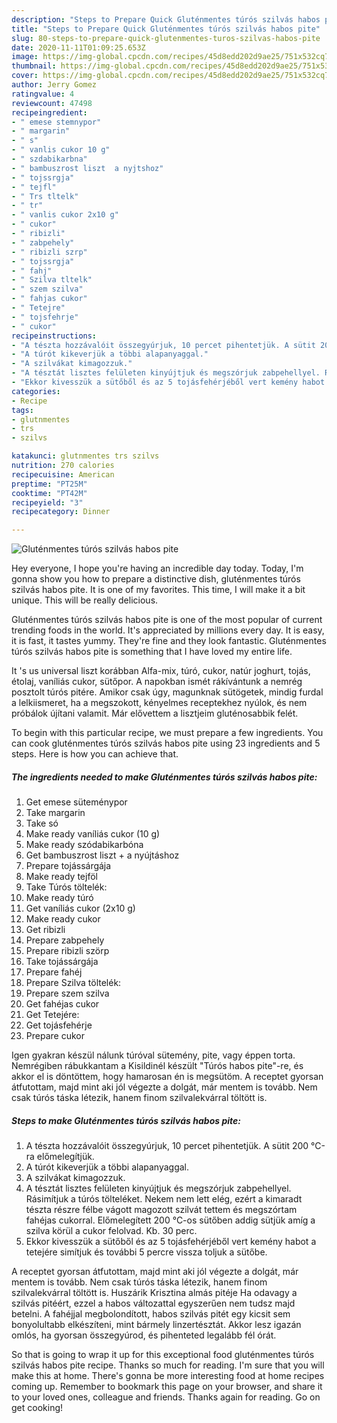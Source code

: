 ```yaml
---
description: "Steps to Prepare Quick Gluténmentes túrós szilvás habos pite"
title: "Steps to Prepare Quick Gluténmentes túrós szilvás habos pite"
slug: 80-steps-to-prepare-quick-glutenmentes-turos-szilvas-habos-pite
date: 2020-11-11T01:09:25.653Z
image: https://img-global.cpcdn.com/recipes/45d8edd202d9ae25/751x532cq70/glutenmentes-turos-szilvas-habos-pite-recept-foto.jpg
thumbnail: https://img-global.cpcdn.com/recipes/45d8edd202d9ae25/751x532cq70/glutenmentes-turos-szilvas-habos-pite-recept-foto.jpg
cover: https://img-global.cpcdn.com/recipes/45d8edd202d9ae25/751x532cq70/glutenmentes-turos-szilvas-habos-pite-recept-foto.jpg
author: Jerry Gomez
ratingvalue: 4
reviewcount: 47498
recipeingredient:
- " emese stemnypor"
- " margarin"
- " s"
- " vanlis cukor 10 g"
- " szdabikarbna"
- " bambuszrost liszt  a nyjtshoz"
- " tojssrgja"
- " tejfl"
- " Trs tltelk"
- " tr"
- " vanlis cukor 2x10 g"
- " cukor"
- " ribizli"
- " zabpehely"
- " ribizli szrp"
- " tojssrgja"
- " fahj"
- " Szilva tltelk"
- " szem szilva"
- " fahjas cukor"
- " Tetejre"
- " tojsfehrje"
- " cukor"
recipeinstructions:
- "A tészta hozzávalóit összegyúrjuk, 10 percet pihentetjük. A sütit 200 °C-ra előmelegítjük."
- "A túrót kikeverjük a többi alapanyaggal."
- "A szilvákat kimagozzuk."
- "A tésztát lisztes felületen kinyújtjuk és megszórjuk zabpehellyel. Rásimítjuk a túrós tölteléket. Nekem nem lett elég, ezért a kimaradt tészta részre félbe vágott magozott szilvát tettem és megszórtam fahéjas cukorral. Előmelegített 200 °C-os sütőben addig sütjük amíg a szilva körül a cukor felolvad. Kb. 30 perc."
- "Ekkor kivesszük a sütőből és az 5 tojásfehérjéből vert kemény habot a tetejére simítjuk és további 5 percre vissza toljuk a sütőbe."
categories:
- Recipe
tags:
- glutnmentes
- trs
- szilvs

katakunci: glutnmentes trs szilvs 
nutrition: 270 calories
recipecuisine: American
preptime: "PT25M"
cooktime: "PT42M"
recipeyield: "3"
recipecategory: Dinner

---
```



![Gluténmentes túrós szilvás habos pite](https://img-global.cpcdn.com/recipes/45d8edd202d9ae25/751x532cq70/glutenmentes-turos-szilvas-habos-pite-recept-foto.jpg)

Hey everyone, I hope you're having an incredible day today. Today, I'm gonna show you how to prepare a distinctive dish, gluténmentes túrós szilvás habos pite. It is one of my favorites. This time, I will make it a bit unique. This will be really delicious.

Gluténmentes túrós szilvás habos pite is one of the most popular of current trending foods in the world. It's appreciated by millions every day. It is easy, it is fast, it tastes yummy. They're fine and they look fantastic. Gluténmentes túrós szilvás habos pite is something that I have loved my entire life.

It &#39;s us universal liszt korábban Alfa-mix, túró, cukor, natúr joghurt, tojás, étolaj, vaníliás cukor, sütőpor. A napokban ismét rákívántunk a nemrég posztolt túrós pitére. Amikor csak úgy, magunknak sütögetek, mindig furdal a lelkiismeret, ha a megszokott, kényelmes receptekhez nyúlok, és nem próbálok újítani valamit. Már elővettem a lisztjeim gluténosabbik felét.


To begin with this particular recipe, we must prepare a few ingredients. You can cook gluténmentes túrós szilvás habos pite using 23 ingredients and 5 steps. Here is how you can achieve that.

<!--inarticleads1-->

##### The ingredients needed to make Gluténmentes túrós szilvás habos pite:

1. Get  emese süteménypor
1. Take  margarin
1. Take  só
1. Make ready  vaníliás cukor (10 g)
1. Make ready  szódabikarbóna
1. Get  bambuszrost liszt + a nyújtáshoz
1. Prepare  tojássárgája
1. Make ready  tejföl
1. Take  Túrós töltelék:
1. Make ready  túró
1. Get  vaníliás cukor (2x10 g)
1. Make ready  cukor
1. Get  ribizli
1. Prepare  zabpehely
1. Prepare  ribizli szörp
1. Take  tojássárgája
1. Prepare  fahéj
1. Prepare  Szilva töltelék:
1. Prepare  szem szilva
1. Get  fahéjas cukor
1. Get  Tetejére:
1. Get  tojásfehérje
1. Prepare  cukor


Igen gyakran készül nálunk túróval sütemény, pite, vagy éppen torta. Nemrégiben rábukkantam a Kisildinél készült &#34;Túrós habos pite&#34;-re, és akkor el is döntöttem, hogy hamarosan én is megsütöm. A receptet gyorsan átfutottam, majd mint aki jól végezte a dolgát, már mentem is tovább. Nem csak túrós táska létezik, hanem finom szilvalekvárral töltött is. 

<!--inarticleads2-->

##### Steps to make Gluténmentes túrós szilvás habos pite:

1. A tészta hozzávalóit összegyúrjuk, 10 percet pihentetjük. A sütit 200 °C-ra előmelegítjük.
1. A túrót kikeverjük a többi alapanyaggal.
1. A szilvákat kimagozzuk.
1. A tésztát lisztes felületen kinyújtjuk és megszórjuk zabpehellyel. Rásimítjuk a túrós tölteléket. Nekem nem lett elég, ezért a kimaradt tészta részre félbe vágott magozott szilvát tettem és megszórtam fahéjas cukorral. Előmelegített 200 °C-os sütőben addig sütjük amíg a szilva körül a cukor felolvad. Kb. 30 perc.
1. Ekkor kivesszük a sütőből és az 5 tojásfehérjéből vert kemény habot a tetejére simítjuk és további 5 percre vissza toljuk a sütőbe.


A receptet gyorsan átfutottam, majd mint aki jól végezte a dolgát, már mentem is tovább. Nem csak túrós táska létezik, hanem finom szilvalekvárral töltött is. Huszárik Krisztina almás pitéje Ha odavagy a szilvás pitéért, ezzel a habos változattal egyszerűen nem tudsz majd betelni. A fahéjjal megbolondított, habos szilvás pitét egy kicsit sem bonyolultabb elkészíteni, mint bármely linzertésztát. Akkor lesz igazán omlós, ha gyorsan összegyúrod, és pihenteted legalább fél órát. 

So that is going to wrap it up for this exceptional food gluténmentes túrós szilvás habos pite recipe. Thanks so much for reading. I'm sure that you will make this at home. There's gonna be more interesting food at home recipes coming up. Remember to bookmark this page on your browser, and share it to your loved ones, colleague and friends. Thanks again for reading. Go on get cooking!
